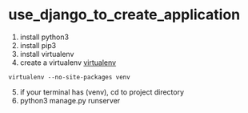# use_django_to_create_application

1. install python3
2. install pip3
3. install virtualenv
4. create a virtualenv  [virtualenv](https://www.liaoxuefeng.com/wiki/1016959663602400/1019273143120480)

```
virtualenv --no-site-packages venv
```

5. if your terminal has (venv), cd to project directory
6. python3 manage.py runserver
